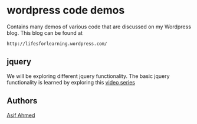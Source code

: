 # wordpress code demos

Contains many demos of various code that are discussed on my Wordpress blog. This blog can be found at

	http://lifesforlearning.wordpress.com/

## jquery

We will be exploring different jquery functionality. The basic jquery functionality is learned by exploring this [video series](http://blog.themeforest.net/screencasts/jquery-for-absolute-beginners-video-series/)

## Authors

[Asif Ahmed](https://github.com/sifxtreme)
